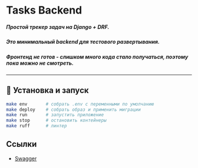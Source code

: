 # Tasks Backend

##### Простой трекер задач на Django + DRF.
##### Это минимальный backend для тестового развертывания.
##### Фронтенд не готов - слишком много кода стало получаться, поэтому пока можно не смотреть.
---

## 🔧 Установка и запуск

```bash
make env       # собрать .env с переменными по умолчанию
make deploy    # собрать образ и применить миграции
make run       # запустить приложение
make stop      # остановить контейнеры
make ruff      # линтер
```


## Ссылки

- [Swagger](http://localhost/api/v1/dev/swagger/)
